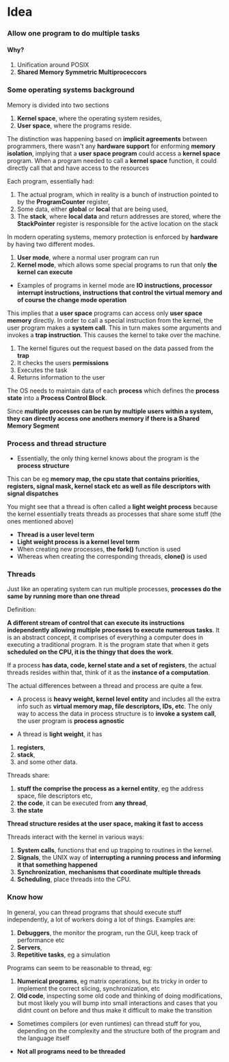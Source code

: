 # Idea

### __Allow one program to do __multiple tasks____

#### __Why?__

1) Unification around POSIX
2) __Shared Memory Symmetric Multiproceccors__

### __Some operating systems background__

Memory is divided into two sections

1) __Kernel space__, where the operating system resides,
2) __User space__, where the programs reside.

The distinction was happening based on __implicit agreements__ between programmers, there wasn't any __hardware support__ for enforming __memory isolation__, implying that a __user space program__ could access a __kernel space__ program. When a program needed to call a __kernel space__ function, it could directly call that and have access to the resources

Each program, essentially had:

1) The actual program, which in reality is a bunch of instruction pointed to by the __ProgramCounter__ register,
2) Some data, either __global__ or __local__ that are being used,
3) The __stack__, where __local data__ and return addresses are stored, where the __StackPointer__ register is responsible for the active location on the stack

In modern operating systems, memory protection is enforced by __hardware__ by having two different modes.

1) __User mode__, where a normal user program can run
2) __Kernel mode__, which allows some special programs to run that only __the kernel can execute__

* Examples of programs in kernel mode are __IO instructions, processor interrupt instructions, instructions that control the virtual memory and of course the change mode operation__

This implies that a __user space__ programs can access only __user space memory__ directly. In order to call a special instruction from the kernel, the user program makes a __system call__. This in turn makes some arguments and invokes a __trap instruction__. This causes the kernel to take over the machine.

1) The kernel figures out the request based on the data passed from the __trap__
2) It checks the users __permissions__
3) Executes the task
4) Returns information to the user

The OS needs to maintain data of each __process__ which defines the __process state__ into a __Process Control Block__.

Since __multiple processes can be run by multiple users within a system, they can directly access one anothers memory if there is a Shared Memory Segment__

### __Process and thread structure__

* Essentially, the only thing kernel knows about the program is the __process structure__

This can be eg __memory map, the cpu state that contains priorities, registers, signal mask, kernel stack etc as well as file descriptors with signal dispatches__

You might see that a thread is often called a __light weight process__ because the kernel essentially treats threads as processes that share some stuff (the ones mentioned above)

* __Thread is a user level term__
* __Light weight process is a kernel level term__
* When creating new processes, __the fork()__ function is used 
* Whereas when creating the corresponding threads, __clone()__ is used

### __Threads__

Just like an operating system can run multiple processes, __processes do the same by running more than one thread__

Definition:

__A different stream of control that can execute its instructions independently allowing multiple processes to execute numerous tasks__. It is an abstract concept, it comprises of everything a computer does in executing a traditional program. It is the program state that when it gets __scheduled on the CPU, it is the thingy that does the work__.

If a process __has data, code, kernel state and a set of registers__, the actual threads resides within that, think of it as the __instance of a computation__.

The actual differences between a thread and process are quite a few.

* A process is __heavy weight, kernel level entity__ and includes all the extra info such as __virtual memory map, file descriptors, IDs, etc__. The only way to access the data in process structure is to __invoke a system call__, the user program is __process agnostic__

* A thread is __light weight__, it has

1) __registers__,
2) __stack__,
3) and some other data.

Threads share:

1) __stuff the comprise the process as a kernel entity__, eg the address space, file descriptors etc,
2)  __the code__, it can be executed from __any thread__, 
3) __the state__

__Thread structure resides at the user space, making it fast to access__

Threads interact with the kernel in various ways:

1) __System calls__, functions that end up trapping to routines in the kernel.
2) __Signals__, the UNIX way of __interrupting a running process and informing it that something happened__
3) __Synchronization__, __mechanisms that coordinate multiple threads__
4) __Scheduling__, place threads into the CPU.

### __Know how__

In general, you can thread programs that should execute stuff independently, a lot of workers doing a lot of things. Examples are:

1) __Debuggers__, the monitor the program, run the GUI, keep track of performance etc
2) __Servers__,
3) __Repetitive tasks__, eg a simulation

Programs can seem to be reasonable to thread, eg:

1) __Numerical programs__, eg matrix operations, but its tricky in order to implement the correct slicing, synchronization, etc
2) __Old code__, inspecting some old code and thinking of doing modifications, but most likely you will bump into small interactions and cases that you didnt count on before and thus make it difficult to make the transition

* Sometimes compilers (or even runtimes) can thread stuff for you, depending on the complexity and the structure both of the program and the language itself

* __Not all programs need to be threaded__